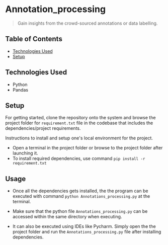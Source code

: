 # Annotation_processing
> Gain insights from the crowd-sourced annotations or data labelling.

## Table of Contents
<!-- * [General Info](#general-information) -->
* [Technologies Used](#technologies-used)
* [Setup](#setup)
<!-- * [Features](#features)
<!-- * [Screenshots](#screenshots)
<!-- * [Usage](#usage)-->
<!-- * [Project Status](#project-status)-->
<!-- * [Room for Improvement](#room-for-improvement)-->
<!-- * [Acknowledgements](#acknowledgements)-->
<!-- * [Contact](#contact)-->
<!-- * [License](#license) -->



## Technologies Used
- Python
- Pandas



## Setup

 For getting started, clone the repository onto the system and browse the project folder for `requirement.txt` file in the codebase that includes the dependencies/project requirements.
<!-- What are the project requirements/dependencies? Where are they listed? A requirements.txt or a Pipfile.lock file perhaps? Where is it located?-->

Instructions to install and setup one's local environment for the project.

- Open a terminal in the project folder or browse to the project folder after launching it.
- To install required dependencies, use command 
   `pip install -r requirement.txt`


## Usage
- Once all the dependencies gets installed, the the program can be executed with command 
`python Annotations_processing.py` at the terminal.
- Make sure that the python file `Annotations_processing.py` can be accessed within the same directory when executing.

- It can also be executed using IDEs like Pycharm. Simply open the the project folder and run the `Annotations_processing.py` file after installing dependencies.



<!-- Optional -->
<!-- ## License -->
<!-- This project is open source and available under the [... License](). -->

<!-- You don't have to include all sections - just the one's relevant to your project -->

